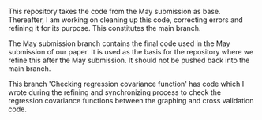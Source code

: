 This repository takes the code from the May submission as base. Thereafter, I am working on cleaning up this code, correcting errors and refining it for its purpose. This constitutes the main branch.

The May submission branch contains the final code used in the May submission of our paper. It is used as the basis for the repository where we refine this after the May submission. It should not be pushed back into the main branch.

This branch 'Checking regression covariance function' has code which I wrote during the refining and synchronizing process to check the regression covariance functions between the graphing and cross validation code.